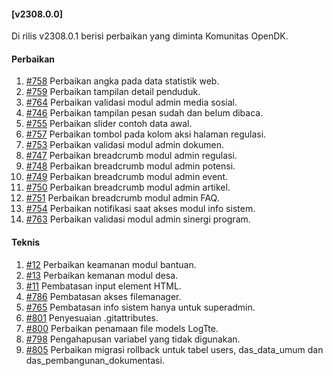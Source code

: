#### [v2308.0.0]

Di rilis v2308.0.1 berisi perbaikan yang diminta Komunitas OpenDK.

#### Perbaikan

1. [#758](https://github.com/OpenSID/OpenDK/issues/758) Perbaikan angka pada data statistik web.
2. [#759](https://github.com/OpenSID/OpenDK/issues/759) Perbaikan tampilan detail penduduk.
3. [#764](https://github.com/OpenSID/OpenDK/issues/764) Perbaikan validasi modul admin media sosial.
4. [#746](https://github.com/OpenSID/OpenDK/issues/746) Perbaikan tampilan pesan sudah dan belum dibaca.
5. [#755](https://github.com/OpenSID/OpenDK/issues/755) Perbaikan slider contoh data awal.
6. [#757](https://github.com/OpenSID/OpenDK/issues/757) Perbaikan tombol pada kolom aksi halaman regulasi.
7. [#753](https://github.com/OpenSID/OpenDK/issues/753) Perbaikan validasi modul admin dokumen.
8. [#747](https://github.com/OpenSID/OpenDK/issues/747) Perbaikan breadcrumb modul admin regulasi.
9. [#748](https://github.com/OpenSID/OpenDK/issues/748) Perbaikan breadcrumb modul admin potensi.
10. [#749](https://github.com/OpenSID/OpenDK/issues/749) Perbaikan breadcrumb modul admin event.
11. [#750](https://github.com/OpenSID/OpenDK/issues/750) Perbaikan breadcrumb modul admin artikel.
12. [#751](https://github.com/OpenSID/OpenDK/issues/751) Perbaikan breadcrumb modul admin FAQ.
13. [#754](https://github.com/OpenSID/OpenDK/issues/754) Perbaikan notifikasi saat akses modul info sistem.
14. [#763](https://github.com/OpenSID/OpenDK/issues/763) Perbaikan validasi modul admin sinergi program.

#### Teknis
1. [#12](https://github.com/OpenSID/wiki-keamanan/issues/12) Perbaikan keamanan modul bantuan.
2. [#13](https://github.com/OpenSID/wiki-keamanan/issues/13) Perbaikan kemanan modul desa.
3. [#11](https://github.com/OpenSID/wiki-keamanan/issues/11) Pembatasan input element HTML.
4. [#786](https://github.com/OpenSID/OpenDK/issues/786) Pembatasan akses filemanager.
5. [#765](https://github.com/OpenSID/OpenDK/issues/765) Pembatasan info sistem hanya untuk superadmin.
6. [#801](https://github.com/OpenSID/OpenDK/issues/801) Penyesuaian .gitattributes.
7. [#800](https://github.com/OpenSID/OpenDK/issues/800) Perbaikan penamaan file models LogTte.
8. [#798](https://github.com/OpenSID/OpenDK/issues/798) Pengahapusan variabel yang tidak digunakan.
9. [#805](https://github.com/OpenSID/OpenDK/issues/805) Perbaikan migrasi rollback untuk tabel users, das_data_umum dan das_pembangunan_dokumentasi.